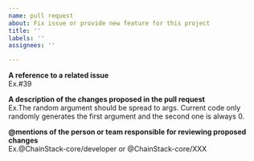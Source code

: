 ```yaml
---
name: pull request
about: Fix issue or provide new feature for this project
title: ''
labels: ''
assignees: ''

---
```


**A reference to a related issue**   
Ex.#39

**A description of the changes proposed in the pull request**   
Ex.The random argument should be spread to args. Current code only randomly generates the first argument and the second one is always 0.

**@mentions of the person or team responsible for reviewing proposed changes**   
Ex.@ChainStack-core/developer or @ChainStack-core/XXX 
